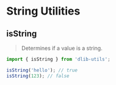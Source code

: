 # String Utilities

## isString

> Determines if a value is a string.

```ts
import { isString } from 'dlib-utils';

isString('hello'); // true
isString(123); // false
```
